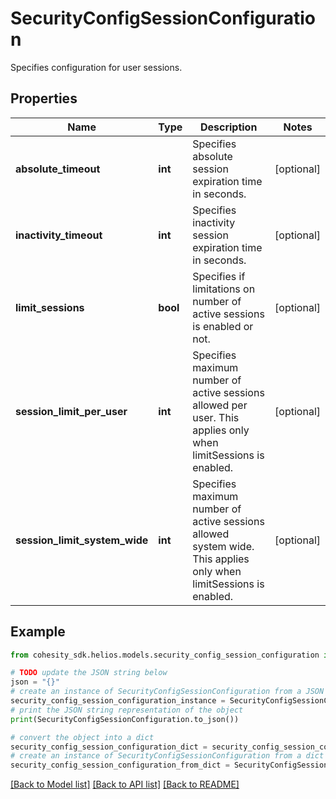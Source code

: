 # SecurityConfigSessionConfiguration

Specifies configuration for user sessions.

## Properties

Name | Type | Description | Notes
------------ | ------------- | ------------- | -------------
**absolute_timeout** | **int** | Specifies absolute session expiration time in seconds. | [optional] 
**inactivity_timeout** | **int** | Specifies inactivity session expiration time in seconds. | [optional] 
**limit_sessions** | **bool** | Specifies if limitations on number of active sessions is enabled or not. | [optional] 
**session_limit_per_user** | **int** | Specifies maximum number of active sessions allowed per user. This applies only when limitSessions is enabled. | [optional] 
**session_limit_system_wide** | **int** | Specifies maximum number of active sessions allowed system wide. This applies only when limitSessions is enabled. | [optional] 

## Example

```python
from cohesity_sdk.helios.models.security_config_session_configuration import SecurityConfigSessionConfiguration

# TODO update the JSON string below
json = "{}"
# create an instance of SecurityConfigSessionConfiguration from a JSON string
security_config_session_configuration_instance = SecurityConfigSessionConfiguration.from_json(json)
# print the JSON string representation of the object
print(SecurityConfigSessionConfiguration.to_json())

# convert the object into a dict
security_config_session_configuration_dict = security_config_session_configuration_instance.to_dict()
# create an instance of SecurityConfigSessionConfiguration from a dict
security_config_session_configuration_from_dict = SecurityConfigSessionConfiguration.from_dict(security_config_session_configuration_dict)
```
[[Back to Model list]](../README.md#documentation-for-models) [[Back to API list]](../README.md#documentation-for-api-endpoints) [[Back to README]](../README.md)


